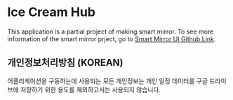 # Ice Cream Hub

This application is a partial project of making smart mirror.
To see more information of the smart mirror prject, go to
<a href="https://github.com/bluelove8939/Smart-Mirror-IoT-Project-Mirror-UI">Smart Mirror UI Github Link</a>.


## 개인정보처리방침 (KOREAN)

어플리케이션을 구동하는데 사용되는 모든 개인정보는 개인 일정 데이터를 구글 드라이브에 저장하기 위한 용도를 제외하고서는 사용되지 않습니다.